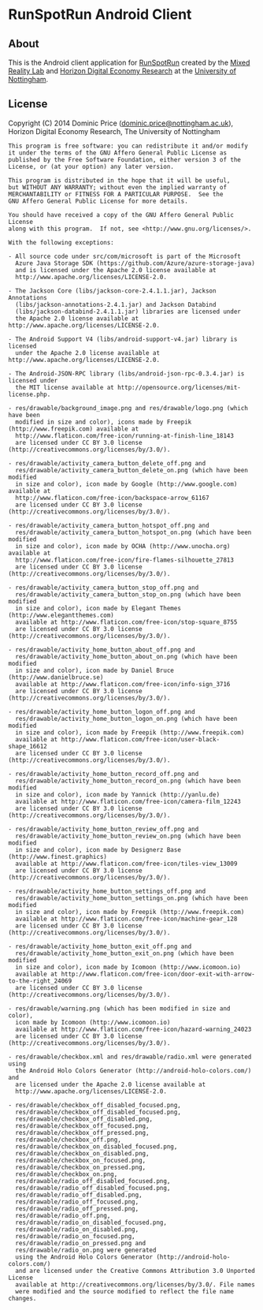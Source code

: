RunSpotRun Android Client
=========================

About
-----

This is the Android client application for [RunSpotRun](http://www.runspotrun.co.uk/)
created by the [Mixed Reality Lab](http://www.mrl.nott.ac.uk) and 
[Horizon Digital Economy Research](http://www.horizon.ac.uk) at the 
[University of Nottingham](http://www.nottingham.ac.uk).

License
-------

Copyright (C) 2014 Dominic Price (dominic.price@nottingham.ac.uk),  
Horizon Digital Economy Research, The University of Nottingham

    This program is free software: you can redistribute it and/or modify
    it under the terms of the GNU Affero General Public License as
    published by the Free Software Foundation, either version 3 of the
    License, or (at your option) any later version.

    This program is distributed in the hope that it will be useful,
    but WITHOUT ANY WARRANTY; without even the implied warranty of
    MERCHANTABILITY or FITNESS FOR A PARTICULAR PURPOSE.  See the
    GNU Affero General Public License for more details.

    You should have received a copy of the GNU Affero General Public License
    along with this program.  If not, see <http://www.gnu.org/licenses/>.
    
    With the following exceptions:
    
    - All source code under src/com/microsoft is part of the Microsoft
      Azure Java Storage SDK (https://github.com/Azure/azure-storage-java)
      and is licensed under the Apache 2.0 license available at 
      http://www.apache.org/licenses/LICENSE-2.0.
    
    - The Jackson Core (libs/jackson-core-2.4.1.1.jar), Jackson Annotations
      (libs/jackson-annotations-2.4.1.jar) and Jackson Databind
      (libs/jackson-databind-2.4.1.1.jar) libraries are licensed under
      the Apache 2.0 license available at http://www.apache.org/licenses/LICENSE-2.0.
      
    - The Android Support V4 (libs/android-support-v4.jar) library is licensed
      under the Apache 2.0 license available at http://www.apache.org/licenses/LICENSE-2.0.
      
    - The Android-JSON-RPC library (libs/android-json-rpc-0.3.4.jar) is licensed under
      the MIT license available at http://opensource.org/licenses/mit-license.php.
    
    - res/drawable/background_image.png and res/drawable/logo.png (which have been 
      modified in size and color), icons made by Freepik (http://www.freepik.com) available at 
      http://www.flaticon.com/free-icon/running-at-finish-line_18143
      are licensed under CC BY 3.0 license (http://creativecommons.org/licenses/by/3.0/).
    
    - res/drawable/activity_camera_button_delete_off.png and
      res/drawable/activity_camera_button_delete_on.png (which have been modified
      in size and color), icon made by Google (http://www.google.com) available at 
      http://www.flaticon.com/free-icon/backspace-arrow_61167
      are licensed under CC BY 3.0 license (http://creativecommons.org/licenses/by/3.0/).
    
    - res/drawable/activity_camera_button_hotspot_off.png and
      res/drawable/activity_camera_button_hotspot_on.png (which have been modified
      in size and color), icon made by OCHA (http://www.unocha.org) available at
      http://www.flaticon.com/free-icon/fire-flames-silhouette_27813
      are licensed under CC BY 3.0 license (http://creativecommons.org/licenses/by/3.0/).
      
    - res/drawable/activity_camera_button_stop_off.png and
      res/drawable/activity_camera_button_stop_on.png (which have been modified
      in size and color), icon made by Elegant Themes (http://www.elegantthemes.com)
      available at http://www.flaticon.com/free-icon/stop-square_8755
      are licensed under CC BY 3.0 license (http://creativecommons.org/licenses/by/3.0/).
      
    - res/drawable/activity_home_button_about_off.png and
      res/drawable/activity_home_button_about_on.png (which have been modified
      in size and color), icon made by Daniel Bruce (http://www.danielbruce.se)
      available at http://www.flaticon.com/free-icon/info-sign_3716
      are licensed under CC BY 3.0 license (http://creativecommons.org/licenses/by/3.0/).
      
    - res/drawable/activity_home_button_logon_off.png and
      res/drawable/activity_home_button_logon_on.png (which have been modified
      in size and color), icon made by Freepik (http://www.freepik.com) 
      available at http://www.flaticon.com/free-icon/user-black-shape_16612
      are licensed under CC BY 3.0 license (http://creativecommons.org/licenses/by/3.0/).
      
    - res/drawable/activity_home_button_record_off.png and
      res/drawable/activity_home_button_record_on.png (which have been modified
      in size and color), icon made by Yannick (http://yanlu.de) 
      available at http://www.flaticon.com/free-icon/camera-film_12243
      are licensed under CC BY 3.0 license (http://creativecommons.org/licenses/by/3.0/).
      
    - res/drawable/activity_home_button_review_off.png and
      res/drawable/activity_home_button_review_on.png (which have been modified
      in size and color), icon made by Designerz Base (http://www.finest.graphics) 
      available at http://www.flaticon.com/free-icon/tiles-view_13009
      are licensed under CC BY 3.0 license (http://creativecommons.org/licenses/by/3.0/).
      
    - res/drawable/activity_home_button_settings_off.png and
      res/drawable/activity_home_button_settings_on.png (which have been modified
      in size and color), icon made by Freepik (http://www.freepik.com) 
      available at http://www.flaticon.com/free-icon/machine-gear_128
      are licensed under CC BY 3.0 license (http://creativecommons.org/licenses/by/3.0/).
      
    - res/drawable/activity_home_button_exit_off.png and
      res/drawable/activity_home_button_exit_on.png (which have been modified
      in size and color), icon made by Icomoon (http://www.icomoon.io) 
      available at http://www.flaticon.com/free-icon/door-exit-with-arrow-to-the-right_24069
      are licensed under CC BY 3.0 license (http://creativecommons.org/licenses/by/3.0/).
      
    - res/drawable/warning.png (which has been modified in size and color),
      icon made by Icomoon (http://www.icomoon.io) 
      available at http://www.flaticon.com/free-icon/hazard-warning_24023
      are licensed under CC BY 3.0 license (http://creativecommons.org/licenses/by/3.0/).
      
    - res/drawable/checkbox.xml and res/drawable/radio.xml were generated using
      the Android Holo Colors Generator (http://android-holo-colors.com/) and
      are licensed under the Apache 2.0 license available at 
      http://www.apache.org/licenses/LICENSE-2.0.
      
    - res/drawable/checkbox_off_disabled_focused.png,
      res/drawable/checkbox_off_disabled_focused.png,
      res/drawable/checkbox_off_disabled.png,
      res/drawable/checkbox_off_focused.png,
      res/drawable/checkbox_off_pressed.png,
      res/drawable/checkbox_off.png,
      res/drawable/checkbox_on_disabled_focused.png, 
      res/drawable/checkbox_on_disabled.png,
      res/drawable/checkbox_on_focused.png,
      res/drawable/checkbox_on_pressed.png,
      res/drawable/checkbox_on.png,
      res/drawable/radio_off_disabled_focused.png,
      res/drawable/radio_off_disabled_focused.png,
      res/drawable/radio_off_disabled.png,
      res/drawable/radio_off_focused.png,
      res/drawable/radio_off_pressed.png,
      res/drawable/radio_off.png,
      res/drawable/radio_on_disabled_focused.png, 
      res/drawable/radio_on_disabled.png,
      res/drawable/radio_on_focused.png,
      res/drawable/radio_on_pressed.png and 
      res/drawable/radio_on.png were generated
      using the Android Holo Colors Generator (http://android-holo-colors.com/) 
      and are licensed under the Creative Commons Attribution 3.0 Unported License
      available at http://creativecommons.org/licenses/by/3.0/. File names
      were modified and the source modified to reflect the file name changes.
